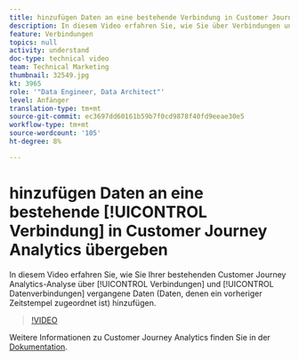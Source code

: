 ```yaml
---
title: hinzufügen Daten an eine bestehende Verbindung in Customer Journey Analytics
description: In diesem Video erfahren Sie, wie Sie über Verbindungen und Ansichten vergangene Daten (Daten, denen ein vorheriger Zeitstempel zugeordnet ist) in Ihre bestehende Adobe Customer Journey Analytics-Analyse einfügen.
feature: Verbindungen
topics: null
activity: understand
doc-type: technical video
team: Technical Marketing
thumbnail: 32549.jpg
kt: 3965
role: '"Data Engineer, Data Architect"'
level: Anfänger
translation-type: tm+mt
source-git-commit: ec3697dd60161b59b7f0cd9878f40fd9eeae30e5
workflow-type: tm+mt
source-wordcount: '105'
ht-degree: 8%

---
```



# hinzufügen Daten an eine bestehende [!UICONTROL Verbindung] in Customer Journey Analytics übergeben

In diesem Video erfahren Sie, wie Sie Ihrer bestehenden Customer Journey Analytics-Analyse über [!UICONTROL Verbindungen] und [!UICONTROL Datenverbindungen] vergangene Daten (Daten, denen ein vorheriger Zeitstempel zugeordnet ist) hinzufügen.

>[!VIDEO](https://video.tv.adobe.com/v/32549/?quality=12)

Weitere Informationen zu Customer Journey Analytics finden Sie in der [Dokumentation](https://docs.adobe.com/content/help/de-DE/analytics-platform/using/cja-landing.html).

